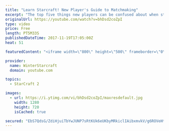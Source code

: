 ```yaml
---
title: "Learn Starcraft! New Player's Guide to Matchmaking"
excerpt: "The top five things new players can be confused about when starting off playing Starcraft 2!"
originalUrl: https://youtube.com/watch?v=bhDsd2coZpI
type: video
price: Free
length: PT5M33S
publishedDateTime: 2017-11-19T17:05:00Z
heat: 51

featuredContent: "<iframe width=\"800\" height=\"500\" frameborder=\"0\" src=\"https://www.youtube.com/embed/bhDsd2coZpI\" allow=\"accelerometer; autoplay; encrypted-media; gyroscope; picture-in-picture\" allowfullscreen></iframe>"

provider:
  name: WinterStarcraft
  domain: youtube.com

topics:
  - StarCraft 2

images:
  - url: https://i.ytimg.com/vi/bhDsd2coZpI/maxresdefault.jpg
    width: 1280
    height: 720
    isCached: true

secured: "EbS7QdsG/ZdiHjuiTbYwJUNP7sRtKUk6eUKbyMRkiclIAibxmvkV/g6ROVeHtQn6UnJS3VLD+f5wGrUKujjJnkdPvQujFbFB208dQbmiCfeheYZlHpGzpcYvnQYdkucWnLdaMoz8gW/9XWcWanzn6sP2BhMLekx7Xn2Y3MQT4T8zOJExhf73d6d19xa91e1A7hLNOA+iWk63te2XkXX7raKFD3S9gEHscy3dS8FDs/97QhbC0oUCD/tk6XcuQbPSP9F8yCsA6s3uAPFxzXuJRQgQPKS7IhyQ+1EG+lIaIbWr2M2PrtbQhdeiy+KvULKiu0H+OwmsQfT3+73X7ukhd+lsYW5TjsHMJc8VaTYPHke7jgzjkxMvU22IM3wz4jXJeRkRjCG/EjdJ4qDTbjpuM0qUUiO0GJPkOGpfTojOoxw=;ektsczXClfPC1P/DsrigKQ=="
---
```


